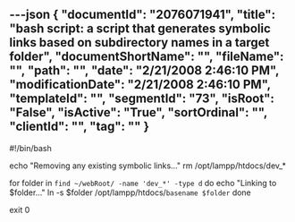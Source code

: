 ---json
{
  "documentId": "2076071941",
  "title": "bash script: a script that generates symbolic links based on subdirectory names in a target folder",
  "documentShortName": "",
  "fileName": "",
  "path": "",
  "date": "2/21/2008 2:46:10 PM",
  "modificationDate": "2/21/2008 2:46:10 PM",
  "templateId": "",
  "segmentId": "73",
  "isRoot": "False",
  "isActive": "True",
  "sortOrdinal": "",
  "clientId": "",
  "tag": ""
}
---

#!/bin/bash

echo &quot;Removing any existing symbolic links...&quot;
rm /opt/lampp/htdocs/dev_*

for folder in `find ~/webRoot/ -name 'dev_*' -type d`
do
    echo &quot;Linking to $folder...&quot;
    ln -s $folder /opt/lampp/htdocs/`basename $folder`
done

exit 0
